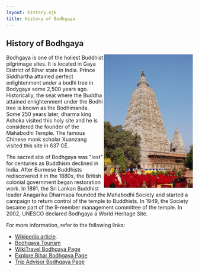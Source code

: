```yaml
---
layout: history.njk
title: History of Bodhgaya
---
```


## History of Bodhgaya


<img class="content" src="../../media/images/bodhgaya.jpg" style="float:right;" width=240px/>


Bodhgaya is one of the holiest Buddhist pilgrimage sites. It is located in Gaya District of Bihar state in India. Prince Siddhartha attained perfect enlightenment under a bodhi tree in Bodygaya some 2,500 years ago. Historically, the seat where the Buddha attained enlightenment under the Bodhi tree is known as the Bodhimanda. Some 250 years later, dharma king Ashoka visited this holy site and he is considered the founder of the Mahabodhi Temple. The famous Chinese monk scholar Xuanzang visited this site in 637 CE. 

The sacred site of Bodhgaya was "lost" for centuries as Buddhism declined in India. After Burmese Buddhists rediscovered it in the 1880s, the British colonial government began restoration work. In 1891, the Sri Lankan Buddhist leader Anagarika Dharmapa founded the Mahabodhi Society and started a campaign to return control of the temple to Buddhists. In 1949, the Society became part of the 9-member management committee of the temple. In 2002, UNESCO declared Bodhgaya a World Heritage Site.

For more information, refer to the following links: 

   * [Wikipedia article](https://en.wikipedia.org/wiki/Bodh_Gaya).
   * [Bodhgaya Tourism](http://www.bodhgayatourism.com/)
   * [WikiTravel Bodhgaya Page](http://wikitravel.org/en/Bodh_Gaya)
   * [Explore Bihar Bodhgaya Page](http://www.explorebihar.in/bodh-gaya.html)
   * [Trip Advisor Bodhgaya Page](https://www.tripadvisor.com/Tourism-g424922-Bodh_Gaya_Bihar-Vacations.html)




